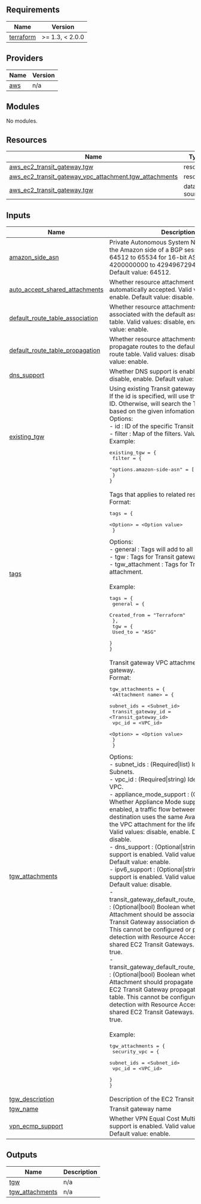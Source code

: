 ## Requirements

| Name | Version |
|------|---------|
| <a name="requirement_terraform"></a> [terraform](#requirement\_terraform) | >= 1.3, < 2.0.0 |

## Providers

| Name | Version |
|------|---------|
| <a name="provider_aws"></a> [aws](#provider\_aws) | n/a |

## Modules

No modules.

## Resources

| Name | Type |
|------|------|
| [aws_ec2_transit_gateway.tgw](https://registry.terraform.io/providers/hashicorp/aws/latest/docs/resources/ec2_transit_gateway) | resource |
| [aws_ec2_transit_gateway_vpc_attachment.tgw_attachments](https://registry.terraform.io/providers/hashicorp/aws/latest/docs/resources/ec2_transit_gateway_vpc_attachment) | resource |
| [aws_ec2_transit_gateway.tgw](https://registry.terraform.io/providers/hashicorp/aws/latest/docs/data-sources/ec2_transit_gateway) | data source |

## Inputs

| Name | Description | Type | Default | Required |
|------|-------------|------|---------|:--------:|
| <a name="input_amazon_side_asn"></a> [amazon\_side\_asn](#input\_amazon\_side\_asn) | Private Autonomous System Number (ASN) for the Amazon side of a BGP session. The range is 64512 to 65534 for 16-bit ASNs and 4200000000 to 4294967294 for 32-bit ASNs. Default value: 64512. | `string` | `"64512"` | no |
| <a name="input_auto_accept_shared_attachments"></a> [auto\_accept\_shared\_attachments](#input\_auto\_accept\_shared\_attachments) | Whether resource attachment requests are automatically accepted. Valid values: disable, enable. Default value: disable. | `string` | `"disable"` | no |
| <a name="input_default_route_table_association"></a> [default\_route\_table\_association](#input\_default\_route\_table\_association) | Whether resource attachments are automatically associated with the default association route table. Valid values: disable, enable. Default value: enable. | `string` | `"enable"` | no |
| <a name="input_default_route_table_propagation"></a> [default\_route\_table\_propagation](#input\_default\_route\_table\_propagation) | Whether resource attachments automatically propagate routes to the default propagation route table. Valid values: disable, enable. Default value: enable. | `string` | `"enable"` | no |
| <a name="input_dns_support"></a> [dns\_support](#input\_dns\_support) | Whether DNS support is enabled. Valid values: disable, enable. Default value: enable. | `string` | `"enable"` | no |
| <a name="input_existing_tgw"></a> [existing\_tgw](#input\_existing\_tgw) | Using existing Transit gateway. <br>If the id is specified, will use this Transit gateway ID. Otherwise, will search the Transit gateway based on the given infomation.<br>Options:<br>    - id         :  ID of the specific Transit gateway.<br>    - filter     :  Map of the filters. Value should be a list.   <br>Example:<pre>existing_tgw = {<br>    filter = {<br>        "options.amazon-side-asn" = ["64512"]<br>    }<br>}</pre> | `any` | `null` | no |
| <a name="input_tags"></a> [tags](#input\_tags) | Tags that applies to related resources.<br>Format:<pre>tags = {<br>      \<Option\> = \<Option value\><br>  }</pre>Options:<br>  - general         :  Tags will add to all resources.<br>  - tgw             :  Tags for Transit gateway.<br>  - tgw\_attachment  :  Tags for Transit gateway attachment.<br><br>Example:<pre>tags = {<br>  general = {<br>    Created_from = "Terraform"<br>  },<br>  tgw = {<br>    Used_to = "ASG"<br>  }<br>}</pre> | `map(map(string))` | `{}` | no |
| <a name="input_tgw_attachments"></a> [tgw\_attachments](#input\_tgw\_attachments) | Transit gateway VPC attachments for the Transit gateway. <br>Format:<pre>tgw_attachments = {<br>        \<Attachment name\> = {<br>            subnet_ids         = \<Subnet_id\>  <br>            transit_gateway_id = \<Transit_gateway_id\><br>            vpc_id             = \<VPC_id\> <br>            \<Option\> = \<Option value\><br>        }<br>    }</pre>Options:<br>    - subnet\_ids                                      : (Required\|list) Identifiers of EC2 Subnets.<br>    - vpc\_id                                          : (Required\|string) Identifier of EC2 VPC.<br>    - appliance\_mode\_support                          : (Optional\|string) Whether Appliance Mode support is enabled. If enabled, a traffic flow between a source and destination uses the same Availability Zone for the VPC attachment for the lifetime of that flow. Valid values: disable, enable. Default value: disable.<br>    - dns\_support                                     : (Optional\|string) Whether DNS support is enabled. Valid values: disable, enable. Default value: enable.<br>    - ipv6\_support                                    : (Optional\|string) Whether IPv6 support is enabled. Valid values: disable, enable. Default value: disable.<br>    - transit\_gateway\_default\_route\_table\_association : (Optional\|bool) Boolean whether the VPC Attachment should be associated with the EC2 Transit Gateway association default route table. This cannot be configured or perform drift detection with Resource Access Manager shared EC2 Transit Gateways. Default value: true.<br>    - transit\_gateway\_default\_route\_table\_propagation : (Optional\|bool) Boolean whether the VPC Attachment should propagate routes with the EC2 Transit Gateway propagation default route table. This cannot be configured or perform drift detection with Resource Access Manager shared EC2 Transit Gateways. Default value: true.<br><br>Example:<pre>tgw_attachments = {<br>    security_vpc = {<br>        subnet_ids         = \<Subnet_id\>  <br>        vpc_id             = \<VPC_id\> <br>    }<br>}</pre> | `any` | `{}` | no |
| <a name="input_tgw_description"></a> [tgw\_description](#input\_tgw\_description) | Description of the EC2 Transit Gateway. | `string` | `""` | no |
| <a name="input_tgw_name"></a> [tgw\_name](#input\_tgw\_name) | Transit gateway name | `string` | `""` | no |
| <a name="input_vpn_ecmp_support"></a> [vpn\_ecmp\_support](#input\_vpn\_ecmp\_support) | Whether VPN Equal Cost Multipath Protocol support is enabled. Valid values: disable, enable. Default value: enable. | `string` | `"enable"` | no |

## Outputs

| Name | Description |
|------|-------------|
| <a name="output_tgw"></a> [tgw](#output\_tgw) | n/a |
| <a name="output_tgw_attachments"></a> [tgw\_attachments](#output\_tgw\_attachments) | n/a |
